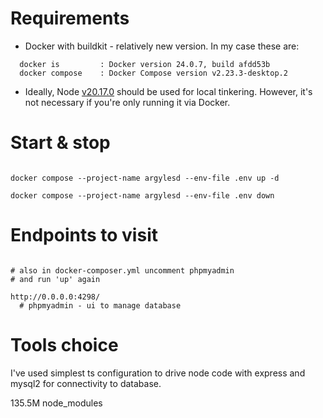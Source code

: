 
# Requirements

- Docker with buildkit - relatively new version. In my case these are:
```
  docker is         : Docker version 24.0.7, build afdd53b
  docker compose    : Docker Compose version v2.23.3-desktop.2
```

- Ideally, Node [v20.17.0](.nvmrc) should be used for local tinkering. However, it's not necessary if you're only running it via Docker.



# Start & stop

```

docker compose --project-name argylesd --env-file .env up -d 

docker compose --project-name argylesd --env-file .env down 

```

# Endpoints to visit

```

# also in docker-composer.yml uncomment phpmyadmin
# and run 'up' again

http://0.0.0.0:4298/
  # phpmyadmin - ui to manage database

```

# Tools choice


I've used simplest ts configuration to drive node code with express and mysql2 for connectivity to database.

135.5M	node_modules